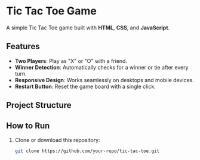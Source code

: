 # Tic Tac Toe Game

A simple Tic Tac Toe game built with **HTML**, **CSS**, and **JavaScript**.

## Features

- **Two Players**: Play as "X" or "O" with a friend.
- **Winner Detection**: Automatically checks for a winner or tie after every turn.
- **Responsive Design**: Works seamlessly on desktops and mobile devices.
- **Restart Button**: Reset the game board with a single click.

## Project Structure


## How to Run

1. Clone or download this repository:
   ```bash
   git clone https://github.com/your-repo/tic-tac-toe.git
